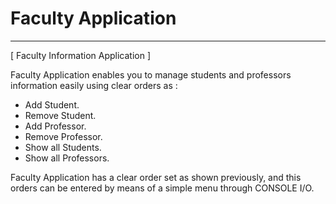 # Faculty Application
-----------------------
[ Faculty Information Application ]

Faculty Application enables you to manage students and professors information easily 
  using clear orders as :
  
  - Add Student.
  - Remove Student.
  - Add Professor.
  - Remove Professor.
  - Show all Students.
  - Show all Professors.
  
Faculty Application has a clear order set as shown previously, and this orders can be entered 
  by means of a simple menu through CONSOLE I/O.
